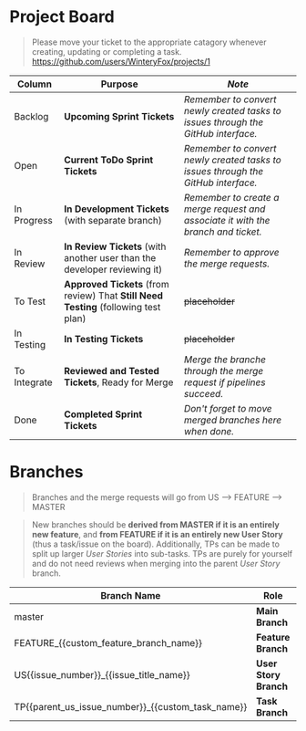 # Project Board
> Please move your ticket to the appropriate catagory whenever creating, updating or completing a task.
https://github.com/users/WinteryFox/projects/1

| Column      | Purpose | *Note* | 
| ----------- | ----------- | ----------- |
| Backlog | **Upcoming Sprint Tickets** | *Remember to convert newly created tasks to issues through the GitHub interface.* |
| Open | **Current ToDo Sprint Tickets** | *Remember to convert newly created tasks to issues through the GitHub interface.* |
| In Progress | **In Development Tickets** (with separate branch) | *Remember to create a merge request and associate it with the branch and ticket.* |
| In Review | **In Review Tickets** (with another user than the developer reviewing it) | *Remember to approve the merge requests.* |
| To Test | **Approved Tickets** (from review) That **Still Need Testing** (following test plan) | ~~placeholder~~ |
| In Testing | **In Testing Tickets** | ~~placeholder~~ |
| To Integrate | **Reviewed and Tested Tickets**, Ready for Merge | *Merge the branche through the merge request if pipelines succeed.* |
| Done | **Completed Sprint Tickets** | *Don't forget to move merged branches here when done.* |

# Branches
> Branches and the merge requests will go from US --> FEATURE --> MASTER

> New branches should be **derived from MASTER if it is an entirely new feature**, and **from FEATURE if it is an entirely new User Story** (thus a task/issue on the board). Additionally, TPs can be made to split up larger *User Stories* into sub-tasks. TPs are purely for yourself and do not need reviews when merging into the parent *User Story* branch.

| Branch Name      | Role | Example Branch Name 
| ----------- | ----------- | ----------- |
| master | **Main Branch** | *master* |
| FEATURE_{{custom_feature_branch_name}} | **Feature Branch** | *FEATURE_WebUserInterface* |
| US{{issue_number}}_{{issue_title_name}} | **User Story Branch** | *US13_SliderToManipulateFHR* |
| TP{{parent_us_issue_number}}_{{custom_task_name}} | **Task Branch** | *TP13_GenericSliderComponent* |
